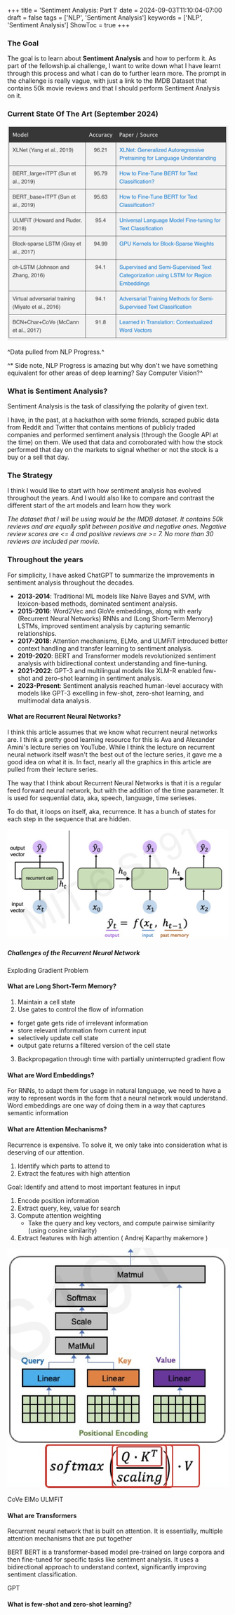 +++
title = 'Sentiment Analysis: Part 1'
date = 2024-09-03T11:10:04-07:00
draft = false
tags = ['NLP', 'Sentiment Analysis']
keywords = ['NLP', 'Sentiment Analysis']
ShowToc = true
+++

### The Goal

The goal is to learn about **Sentiment Analysis** and how to perform it. As part of the fellowship.ai challenge, I want to write down what I have learnt through this process and what I can do to further learn more. The prompt in the challenge is really vague, with just a link to the IMDB Dataset that contains 50k movie reviews and that I should perform Sentiment Analysis on it.

### Current State Of The Art (September 2024)

![Figure 1: Current SoTA](sota.png#center "Figure 1: Current SoTA")

^Data pulled from NLP Progress.^

^\* Side note, NLP Progress is amazing but why don't we have something equivalent for other areas of deep learning? Say Computer Vision?^

### What is Sentiment Analysis?

Sentiment Analysis is the task of classifying the polarity of given text.

I have, in the past, at a hackathon with some friends, scraped public data from Reddit and Twitter that contains mentions of publicly traded companies and performed sentiment analysis (through the Google API at the time) on them. We used that data and corroborated with how the stock performed that day on the markets to signal whether or not the stock is a buy or a sell that day.

### The Strategy

I think I would like to start with how sentiment analysis has evolved throughout the years. And I would also like to compare and contrast the different start of the art models and learn how they work

_The dataset that I will be using would be the IMDB dataset. It contains 50k reviews and are equally split between positive and negative ones. Negative review scores are <= 4 and positive reviews are >= 7. No more than 30 reviews are included per movie._

### Throughout the years

For simplicity, I have asked ChatGPT to summarize the improvements in sentiment analysis throughout the decades.

- **2013-2014**: Traditional ML models like Naive Bayes and SVM, with lexicon-based methods, dominated sentiment analysis.
- **2015-2016**: Word2Vec and GloVe embeddings, along with early (Recurrent Neural Networks) RNNs and (Long Short-Term Memory) LSTMs, improved sentiment analysis by capturing semantic relationships.
- **2017-2018**: Attention mechanisms, ELMo, and ULMFiT introduced better context handling and transfer learning to sentiment analysis.
- **2019-2020**: BERT and Transformer models revolutionized sentiment analysis with bidirectional context understanding and fine-tuning.
- **2021-2022**: GPT-3 and multilingual models like XLM-R enabled few-shot and zero-shot learning in sentiment analysis.
- **2023-Present**: Sentiment analysis reached human-level accuracy with models like GPT-3 excelling in few-shot, zero-shot learning, and multimodal data analysis.

#### What are Recurrent Neural Networks?

I think this article assumes that we know what recurrent neural networks are. I think a pretty good learning resource for this is Ava and Alexander Amini's lecture series on YouTube. While I think the lecture on recurrent neural network itself wasn't the best out of the lecture series, it gave me a good idea on what it is. In fact, nearly all the graphics in this article are pulled from their lecture series.

The way that I think about Recurrent Neural Networks is that it is a regular feed forward neural network, but with the addition of the time parameter. It is used for sequential data, aka, speech, language, time serieses.

To do that, it loops on itself, aka, recurrence. It has a bunch of states for each step in the sequence that are hidden.

![alt text](rnn.png#center)

##### Challenges of the Recurrent Neural Network

Exploding Gradient Problem

#### What are Long Short-Term Memory?

1. Maintain a cell state
2. Use gates to control the flow of information

- forget gate gets ride of irrelevant information
- store relevant information from current input
- selectively update cell state
- output gate returns a filtered version of the cell state

3. Backpropagation through time with partially uninterrupted gradient flow

#### What are Word Embeddings?

For RNNs, to adapt them for usage in natural language, we need to have a way to represent words in the form that a neural network would understand. Word embeddings are one way of doing them in a way that captures semantic information

#### What are Attention Mechanisms?

Recurrence is expensive. To solve it, we only take into consideration what is deserving of our attention.

1. Identify which parts to attend to
2. Extract the features with high attention

Goal: Identify and attend to most important features in input

1. Encode position information
2. Extract query, key, value for search
3. Compute attention weighting
   - Take the query and key vectors, and compute pairwise similarity (using cosine similarity)
4. Extract features with high attention
   ( Andrej Kaparthy makemore )

![alt text](attention-mechanism.png#center)

CoVe
ElMo
ULMFiT

#### What are Transformers

Recurrent neural network that is built on attention. It is essentially, multiple attention mechanisms that are put together

BERT
BERT is a transformer-based model pre-trained on large corpora and then fine-tuned for specific tasks like sentiment analysis. It uses a bidirectional approach to understand context, significantly improving sentiment classification.

GPT

#### What is few-shot and zero-shot learning?
